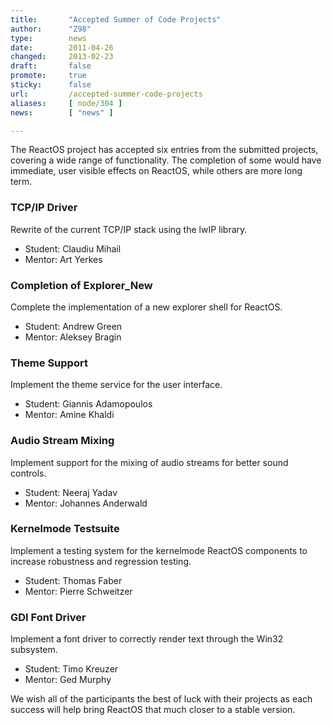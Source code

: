 ```yaml
---
title:       "Accepted Summer of Code Projects"
author:      "Z98"
type:        news
date:        2011-04-26
changed:     2013-02-23
draft:       false
promote:     true
sticky:      false
url:         /accepted-summer-code-projects
aliases:     [ node/304 ]
news:        [ "news" ]

---
```


<p>The ReactOS project has accepted six entries from the submitted projects, covering a wide range of functionality. The completion of some would have immediate, user visible effects on ReactOS, while others are more long term.</p>
<h3>TCP/IP Driver</h3>
<p>Rewrite of the current TCP/IP stack using the lwIP library.</p>
<ul>
<li>Student: Claudiu Mihail</li>
<li>Mentor: Art Yerkes</li>
</ul>
<h3>Completion of Explorer_New</h3>
<p>Complete the implementation of a new explorer shell for ReactOS.</p>
<ul>
<li>Student: Andrew Green</li>
<li>Mentor: Aleksey Bragin</li>
</ul>
<h3>Theme Support</h3>
<p>Implement the theme service for the user interface.</p>
<ul>
<li>Student: Giannis Adamopoulos</li>
<li>Mentor: Amine Khaldi</li>
</ul>
<h3>Audio Stream Mixing</h3>
<p>Implement support for the mixing of audio streams for better sound controls.</p>
<ul>
<li>Student: Neeraj Yadav</li>
<li>Mentor: Johannes Anderwald</li>
</ul>
<h3>Kernelmode Testsuite</h3>
<p>Implement a testing system for the kernelmode ReactOS components to increase robustness and regression testing.</p>
<ul>
<li>Student: Thomas Faber</li>
<li>Mentor: Pierre Schweitzer</li>
</ul>
<h3>GDI Font Driver</h3>
<p>Implement a font driver to correctly render text through the Win32 subsystem.</p>
<ul>
<li>Student: Timo Kreuzer</li>
<li>Mentor: Ged Murphy</li>
</ul>
<p>We wish all of the participants the best of luck with their projects as each success will help bring ReactOS that much closer to a stable version.</p>
